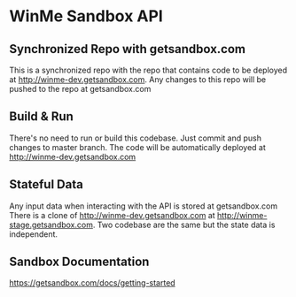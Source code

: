 # WinMe Sandbox API

## Synchronized Repo with getsandbox.com
This is a synchronized repo with the repo that contains code to be deployed at http://winme-dev.getsandbox.com.
Any changes to this repo will be pushed to the repo at getsandbox.com

## Build & Run
There's no need to run or build this codebase. Just commit and push changes to master branch. The code will be automatically deployed at http://winme-dev.getsandbox.com

## Stateful Data
Any input data when interacting with the API is stored at getsandbox.com
There is a clone of http://winme-dev.getsandbox.com at http://winme-stage.getsandbox.com. Two codebase are the same but the state data is independent.

## Sandbox Documentation
https://getsandbox.com/docs/getting-started